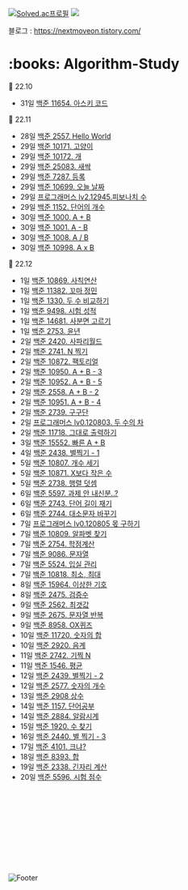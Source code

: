 <!-- ![Anurag's GitHub stats](https://github-readme-stats.vercel.app/api?username=LimDongHyun99&show_icons=true&theme=transparent)
[![Top Langs](https://github-readme-stats.vercel.app/api/top-langs/?username=LimDongHyun99&layout=compact)](https://github.com/LimDongHyun99/github-readme-stats) -->
[![Solved.ac프로필](http://mazassumnida.wtf/api/v2/generate_badge?boj=kk3002)](https://solved.ac/kk3002)
<img src="http://mazandi.herokuapp.com/api?handle=kk3002&theme=warm"/>

블로그 : https://nextmoveon.tistory.com/


<h1>:books: Algorithm-Study</h1>



📎 22.10
- 31일 [백준 11654. 아스키 코드](https://github.com/LimDongHyun99/algorithm/tree/main/%EB%B0%B1%EC%A4%80/Bronze/11654.%E2%80%85%EC%95%84%EC%8A%A4%ED%82%A4%E2%80%85%EC%BD%94%EB%93%9C)



:paperclip: 22.11
- 28일 [백준 2557. Hello World](https://github.com/LimDongHyun99/algorithm/tree/main/%EB%B0%B1%EC%A4%80/Bronze/2557.%E2%80%85Hello%E2%80%85World)
- 29일 [백준 10171. 고양이](https://github.com/LimDongHyun99/algorithm/tree/main/%EB%B0%B1%EC%A4%80/Bronze/10171.%E2%80%85%EA%B3%A0%EC%96%91%EC%9D%B4)
- 29일 [백준 10172. 개](https://github.com/LimDongHyun99/algorithm/tree/main/%EB%B0%B1%EC%A4%80/Bronze/10172.%E2%80%85%EA%B0%9C)
- 29일 [백준 25083. 새싹](https://github.com/LimDongHyun99/algorithm/tree/main/%EB%B0%B1%EC%A4%80/Bronze/25083.%E2%80%85%EC%83%88%EC%8B%B9)
- 29일 [백준 7287. 등록](https://github.com/LimDongHyun99/algorithm/tree/main/%EB%B0%B1%EC%A4%80/Bronze/7287.%E2%80%85%EB%93%B1%EB%A1%9D)
- 29일 [백준 10699. 오늘 날짜](https://github.com/LimDongHyun99/algorithm/tree/main/%EB%B0%B1%EC%A4%80/Bronze/10699.%E2%80%85%EC%98%A4%EB%8A%98%E2%80%85%EB%82%A0%EC%A7%9C)
- 29일 [프로그래머스 lv2.12945.피보나치 수](https://github.com/LimDongHyun99/algorithm/tree/main/%ED%94%84%EB%A1%9C%EA%B7%B8%EB%9E%98%EB%A8%B8%EC%8A%A4/lv2/12945.%E2%80%85%ED%94%BC%EB%B3%B4%EB%82%98%EC%B9%98%E2%80%85%EC%88%98)
- 29일 [백준 1152. 단어의 개수](https://github.com/LimDongHyun99/algorithm/tree/main/%EB%B0%B1%EC%A4%80/Bronze/1152.%E2%80%85%EB%8B%A8%EC%96%B4%EC%9D%98%E2%80%85%EA%B0%9C%EC%88%98)
- 30일 [백준 1000. A + B](https://github.com/LimDongHyun99/algorithm/tree/main/%EB%B0%B1%EC%A4%80/Bronze/1000.%E2%80%85A%EF%BC%8BB)
- 30일 [백준 1001. A - B](https://github.com/LimDongHyun99/algorithm/tree/main/%EB%B0%B1%EC%A4%80/Bronze/1001.%E2%80%85A%EF%BC%8DB)
- 30일 [백준 1008. A / B](https://github.com/LimDongHyun99/algorithm/tree/main/%EB%B0%B1%EC%A4%80/Bronze/1008.%E2%80%85A%EF%BC%8FB)
- 30일 [백준 10998. A x B](https://github.com/LimDongHyun99/algorithm/tree/main/%EB%B0%B1%EC%A4%80/Bronze/10998.%E2%80%85A%C3%97B)

:paperclip: 22.12
- 1일 [백준 10869. 사칙연산](https://github.com/LimDongHyun99/algorithm/tree/main/%EB%B0%B1%EC%A4%80/Bronze/10869.%E2%80%85%EC%82%AC%EC%B9%99%EC%97%B0%EC%82%B0)
- 1일 [백준 11382. 꼬마 정민](https://github.com/LimDongHyun99/algorithm/tree/main/%EB%B0%B1%EC%A4%80/Bronze/11382.%E2%80%85%EA%BC%AC%EB%A7%88%E2%80%85%EC%A0%95%EB%AF%BC)
- 1일 [백준 1330. 두 수 비교하기](https://github.com/LimDongHyun99/algorithm/tree/main/%EB%B0%B1%EC%A4%80/Bronze/1330.%E2%80%85%EB%91%90%E2%80%85%EC%88%98%E2%80%85%EB%B9%84%EA%B5%90%ED%95%98%EA%B8%B0)
- 1일 [백준 9498. 시험 성적](https://github.com/LimDongHyun99/algorithm/tree/main/%EB%B0%B1%EC%A4%80/Bronze/9498.%E2%80%85%EC%8B%9C%ED%97%98%E2%80%85%EC%84%B1%EC%A0%81)
- 1일 [백준 14681. 사분면 고르기](https://github.com/LimDongHyun99/algorithm/tree/main/%EB%B0%B1%EC%A4%80/Bronze/14681.%E2%80%85%EC%82%AC%EB%B6%84%EB%A9%B4%E2%80%85%EA%B3%A0%EB%A5%B4%EA%B8%B0)
- 1일 [백준 2753. 윤년](https://github.com/LimDongHyun99/algorithm/tree/main/%EB%B0%B1%EC%A4%80/Bronze/2753.%E2%80%85%EC%9C%A4%EB%85%84)
- 2일 [백준 2420. 사파리월드](https://github.com/LimDongHyun99/algorithm/tree/main/%EB%B0%B1%EC%A4%80/Bronze/2420.%E2%80%85%EC%82%AC%ED%8C%8C%EB%A6%AC%EC%9B%94%EB%93%9C)
- 2일 [백준 2741. N 찍기](https://github.com/LimDongHyun99/algorithm/tree/main/%EB%B0%B1%EC%A4%80/Bronze/2741.%E2%80%85N%E2%80%85%EC%B0%8D%EA%B8%B0)
- 2일 [백준 10872. 팩토리얼](https://github.com/LimDongHyun99/algorithm/tree/main/%EB%B0%B1%EC%A4%80/Bronze/10872.%E2%80%85%ED%8C%A9%ED%86%A0%EB%A6%AC%EC%96%BC)
- 2일 [백준 10950. A + B - 3](https://github.com/LimDongHyun99/algorithm/tree/main/%EB%B0%B1%EC%A4%80/Bronze/10950.%E2%80%85A%EF%BC%8BB%E2%80%85%EF%BC%8D%E2%80%853)
- 2일 [백준 10952. A + B - 5](https://github.com/LimDongHyun99/algorithm/tree/main/%EB%B0%B1%EC%A4%80/Bronze/10952.%E2%80%85A%EF%BC%8BB%E2%80%85%EF%BC%8D%E2%80%855)
- 2일 [백준 2558. A + B - 2](https://github.com/LimDongHyun99/algorithm/tree/main/%EB%B0%B1%EC%A4%80/Bronze/2558.%E2%80%85A%EF%BC%8BB%E2%80%85%EF%BC%8D%E2%80%852)
- 2일 [백준 10951. A + B - 4](https://github.com/LimDongHyun99/algorithm/tree/main/%EB%B0%B1%EC%A4%80/Bronze/10951.%E2%80%85A%EF%BC%8BB%E2%80%85%EF%BC%8D%E2%80%854)
- 2일 [백준 2739. 구구단](https://github.com/LimDongHyun99/algorithm/tree/main/%EB%B0%B1%EC%A4%80/Bronze/2739.%E2%80%85%EA%B5%AC%EA%B5%AC%EB%8B%A8)
- 2일 [프로그래머스 lv0.120803. 두 수의 차](https://github.com/LimDongHyun99/algorithm/tree/main/%ED%94%84%EB%A1%9C%EA%B7%B8%EB%9E%98%EB%A8%B8%EC%8A%A4/lv0/120803.%E2%80%85%EB%91%90%E2%80%85%EC%88%98%EC%9D%98%E2%80%85%EC%B0%A8)
- 2일 [백준 11718. 그대로 출력하기](https://github.com/LimDongHyun99/algorithm/tree/main/%EB%B0%B1%EC%A4%80/Bronze/11718.%E2%80%85%EA%B7%B8%EB%8C%80%EB%A1%9C%E2%80%85%EC%B6%9C%EB%A0%A5%ED%95%98%EA%B8%B0)
- 3일 [백준 15552. 빠른 A + B](https://github.com/LimDongHyun99/algorithm/tree/main/%EB%B0%B1%EC%A4%80/Bronze/15552.%E2%80%85%EB%B9%A0%EB%A5%B8%E2%80%85A%EF%BC%8BB)
- 4일 [백준 2438. 별찍기 - 1](https://github.com/LimDongHyun99/algorithm/tree/main/%EB%B0%B1%EC%A4%80/Bronze/2438.%E2%80%85%EB%B3%84%E2%80%85%EC%B0%8D%EA%B8%B0%E2%80%85%EF%BC%8D%E2%80%851)
- 5일 [백준 10807. 개수 세기](https://github.com/LimDongHyun99/algorithm/tree/main/%EB%B0%B1%EC%A4%80/Bronze/10807.%E2%80%85%EA%B0%9C%EC%88%98%E2%80%85%EC%84%B8%EA%B8%B0)
- 5일 [백준 10871. X보다 작은 수](https://github.com/LimDongHyun99/algorithm/tree/main/%EB%B0%B1%EC%A4%80/Bronze/10871.%E2%80%85X%EB%B3%B4%EB%8B%A4%E2%80%85%EC%9E%91%EC%9D%80%E2%80%85%EC%88%98)
- 5일 [백준 2738. 행렬 덧셈](https://github.com/LimDongHyun99/algorithm/tree/main/%EB%B0%B1%EC%A4%80/Bronze/2738.%E2%80%85%ED%96%89%EB%A0%AC%E2%80%85%EB%8D%A7%EC%85%88)
- 6일 [백준 5597. 과제 안 내신분..?](https://github.com/LimDongHyun99/algorithm/tree/main/%EB%B0%B1%EC%A4%80/Bronze/5597.%E2%80%85%EA%B3%BC%EC%A0%9C%E2%80%85%EC%95%88%E2%80%85%EB%82%B4%EC%8B%A0%E2%80%85%EB%B6%84%EF%BC%8E%EF%BC%8E%EF%BC%9F)
- 6일 [백준 2743. 단어 길이 재기](https://github.com/LimDongHyun99/algorithm/tree/main/%EB%B0%B1%EC%A4%80/Bronze/2743.%E2%80%85%EB%8B%A8%EC%96%B4%E2%80%85%EA%B8%B8%EC%9D%B4%E2%80%85%EC%9E%AC%EA%B8%B0)
- 6일 [백준 2744. 대소문자 바꾸기](https://github.com/LimDongHyun99/algorithm/tree/main/%EB%B0%B1%EC%A4%80/Bronze/2744.%E2%80%85%EB%8C%80%EC%86%8C%EB%AC%B8%EC%9E%90%E2%80%85%EB%B0%94%EA%BE%B8%EA%B8%B0)
- 7일 [프로그래머스 lv0.120805 몫 구하기](https://github.com/LimDongHyun99/algorithm/tree/main/%ED%94%84%EB%A1%9C%EA%B7%B8%EB%9E%98%EB%A8%B8%EC%8A%A4/lv0/120805.%E2%80%85%EB%AA%AB%E2%80%85%EA%B5%AC%ED%95%98%EA%B8%B0)
- 7일 [백준 10809. 알파벳 찾기](https://github.com/LimDongHyun99/algorithm/tree/main/%EB%B0%B1%EC%A4%80/Bronze/10809.%E2%80%85%EC%95%8C%ED%8C%8C%EB%B2%B3%E2%80%85%EC%B0%BE%EA%B8%B0)
- 7일 [백준 2754. 학점계산](https://github.com/LimDongHyun99/algorithm/tree/main/%EB%B0%B1%EC%A4%80/Bronze/2754.%E2%80%85%ED%95%99%EC%A0%90%EA%B3%84%EC%82%B0)
- 7일 [백준 9086. 문자열](https://github.com/LimDongHyun99/algorithm/tree/main/%EB%B0%B1%EC%A4%80/Bronze/9086.%E2%80%85%EB%AC%B8%EC%9E%90%EC%97%B4)
- 7일 [백준 5524. 입실 관리](https://github.com/LimDongHyun99/algorithm/tree/main/%EB%B0%B1%EC%A4%80/Bronze/5524.%E2%80%85%EC%9E%85%EC%8B%A4%E2%80%85%EA%B4%80%EB%A6%AC)
- 7일 [백준 10818. 최소, 최대](https://github.com/LimDongHyun99/algorithm/tree/main/%EB%B0%B1%EC%A4%80/Bronze/10818.%E2%80%85%EC%B5%9C%EC%86%8C%EF%BC%8C%E2%80%85%EC%B5%9C%EB%8C%80)
- 8일 [백준 15964. 이상한 기호](https://github.com/LimDongHyun99/algorithm/tree/main/%EB%B0%B1%EC%A4%80/Bronze/15964.%E2%80%85%EC%9D%B4%EC%83%81%ED%95%9C%E2%80%85%EA%B8%B0%ED%98%B8)
- 8일 [백준 2475. 검증수](https://github.com/LimDongHyun99/algorithm/tree/main/%EB%B0%B1%EC%A4%80/Bronze/2475.%E2%80%85%EA%B2%80%EC%A6%9D%EC%88%98)
- 9일 [백준 2562. 최갯값](https://github.com/LimDongHyun99/algorithm/tree/main/%EB%B0%B1%EC%A4%80/Bronze/2562.%E2%80%85%EC%B5%9C%EB%8C%93%EA%B0%92)
- 9일 [백준 2675. 문자열 반복](https://github.com/LimDongHyun99/algorithm/tree/main/%EB%B0%B1%EC%A4%80/Bronze/2675.%E2%80%85%EB%AC%B8%EC%9E%90%EC%97%B4%E2%80%85%EB%B0%98%EB%B3%B5)
- 9일 [백준 8958. OX퀴즈](https://github.com/LimDongHyun99/algorithm/tree/main/%EB%B0%B1%EC%A4%80/Bronze/8958.%E2%80%85OX%ED%80%B4%EC%A6%88)
- 10일 [백준 11720. 숫자의 합](https://github.com/LimDongHyun99/algorithm/tree/main/%EB%B0%B1%EC%A4%80/Bronze/11720.%E2%80%85%EC%88%AB%EC%9E%90%EC%9D%98%E2%80%85%ED%95%A9)
- 10일 [백준 2920. 음계](https://github.com/LimDongHyun99/algorithm/tree/main/%EB%B0%B1%EC%A4%80/Bronze/2920.%E2%80%85%EC%9D%8C%EA%B3%84)
- 11일 [백준 2742. 기찍 N](https://github.com/LimDongHyun99/algorithm/tree/main/%EB%B0%B1%EC%A4%80/Bronze/2742.%E2%80%85%EA%B8%B0%EC%B0%8D%E2%80%85N)
- 11일 [백준 1546. 평균](https://github.com/LimDongHyun99/algorithm/tree/main/%EB%B0%B1%EC%A4%80/Bronze/1546.%E2%80%85%ED%8F%89%EA%B7%A0)
- 12일 [백준 2439. 별찍기 - 2](https://github.com/LimDongHyun99/algorithm/tree/main/%EB%B0%B1%EC%A4%80/Bronze/2439.%E2%80%85%EB%B3%84%E2%80%85%EC%B0%8D%EA%B8%B0%E2%80%85%EF%BC%8D%E2%80%852)
- 12일 [백준 2577. 숫자의 개수](https://github.com/LimDongHyun99/algorithm/tree/main/%EB%B0%B1%EC%A4%80/Bronze/2577.%E2%80%85%EC%88%AB%EC%9E%90%EC%9D%98%E2%80%85%EA%B0%9C%EC%88%98)
- 13일 [백준 2908 상수](https://github.com/LimDongHyun99/algorithm/tree/main/%EB%B0%B1%EC%A4%80/Bronze/2908.%E2%80%85%EC%83%81%EC%88%98)
- 14일 [백준 1157. 단어공부](https://github.com/LimDongHyun99/algorithm/tree/main/%EB%B0%B1%EC%A4%80/Bronze/1157.%E2%80%85%EB%8B%A8%EC%96%B4%E2%80%85%EA%B3%B5%EB%B6%80)
- 14일 [백준 2884. 알람시계](https://github.com/LimDongHyun99/algorithm/tree/main/%EB%B0%B1%EC%A4%80/Bronze/2884.%E2%80%85%EC%95%8C%EB%9E%8C%E2%80%85%EC%8B%9C%EA%B3%84)
- 15일 [백준 1920. 수 찾기](https://github.com/LimDongHyun99/algorithm/tree/main/%EB%B0%B1%EC%A4%80/Silver/1920.%E2%80%85%EC%88%98%E2%80%85%EC%B0%BE%EA%B8%B0)
- 16일 [백준 2440. 별 찍기 - 3](https://github.com/LimDongHyun99/algorithm/tree/main/%EB%B0%B1%EC%A4%80/Bronze/2440.%E2%80%85%EB%B3%84%E2%80%85%EC%B0%8D%EA%B8%B0%E2%80%85%EF%BC%8D%E2%80%853)
- 17일 [백준 4101. 크냐?](https://github.com/LimDongHyun99/algorithm/tree/main/%EB%B0%B1%EC%A4%80/Bronze/4101.%E2%80%85%ED%81%AC%EB%83%90%EF%BC%9F)
- 18일 [백준 8393. 합](https://github.com/LimDongHyun99/algorithm/tree/main/%EB%B0%B1%EC%A4%80/Bronze/8393.%E2%80%85%ED%95%A9)
- 19일 [백준 2338. 긴자리 계산](https://github.com/LimDongHyun99/algorithm/tree/main/%EB%B0%B1%EC%A4%80/Bronze/2338.%E2%80%85%EA%B8%B4%EC%9E%90%EB%A6%AC%E2%80%85%EA%B3%84%EC%82%B0)
- 20일 [백준 5596. 시험 점수](https://github.com/LimDongHyun99/algorithm/tree/main/%EB%B0%B1%EC%A4%80/Bronze/5596.%E2%80%85%EC%8B%9C%ED%97%98%E2%80%85%EC%A0%90%EC%88%98)








<br><br><br><br><br><br><br><br><br>







![Footer](https://capsule-render.vercel.app/api?type=waving&color=auto&height=200&section=footer)
